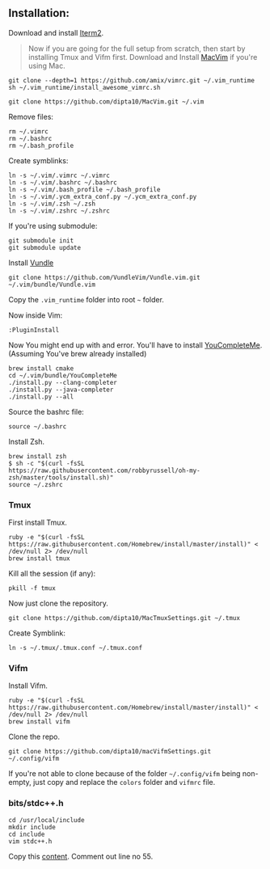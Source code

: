 ## Installation:

Download and install [Iterm2](https://www.iterm2.com/downloads.html).
> Now if you are going for the full setup from scratch, then start by installing Tmux and Vifm first.
Download and Install [MacVim](https://github.com/macvim-dev/macvim/releases/tag/snapshot-155) if you're using Mac.

```
git clone --depth=1 https://github.com/amix/vimrc.git ~/.vim_runtime
sh ~/.vim_runtime/install_awesome_vimrc.sh

git clone https://github.com/dipta10/MacVim.git ~/.vim
```

Remove files:
```
rm ~/.vimrc
rm ~/.bashrc
rm ~/.bash_profile
```

Create symblinks:

```
ln -s ~/.vim/.vimrc ~/.vimrc
ln -s ~/.vim/.bashrc ~/.bashrc
ln -s ~/.vim/.bash_profile ~/.bash_profile
ln -s ~/.vim/.ycm_extra_conf.py ~/.ycm_extra_conf.py
ln -s ~/.vim/.zsh ~/.zsh
ln -s ~/.vim/.zshrc ~/.zshrc
```

If you're using submodule:
```
git submodule init
git submodule update
```

Install [Vundle](https://github.com/VundleVim/Vundle.vim)
```
git clone https://github.com/VundleVim/Vundle.vim.git ~/.vim/bundle/Vundle.vim
```
Copy the `.vim_runtime` folder into root `~` folder.

Now inside Vim:
```
:PluginInstall
```
Now You might end up with and error. You'll have to install [YouCompleteMe](https://github.com/Valloric/YouCompleteMe). (Assuming You've brew already installed)
```
brew install cmake
cd ~/.vim/bundle/YouCompleteMe
./install.py --clang-completer
./install.py --java-completer
./install.py --all
```
Source the bashrc file:
```
source ~/.bashrc
```
Install Zsh.
```
brew install zsh
$ sh -c "$(curl -fsSL https://raw.githubusercontent.com/robbyrussell/oh-my-zsh/master/tools/install.sh)"
source ~/.zshrc
```

### Tmux
First install Tmux.
```
ruby -e "$(curl -fsSL https://raw.githubusercontent.com/Homebrew/install/master/install)" < /dev/null 2> /dev/null
brew install tmux
```
Kill all the session (if any):
```
pkill -f tmux
```
Now just clone the repository.
```
git clone https://github.com/dipta10/MacTmuxSettings.git ~/.tmux
```
Create Symblink:
```
ln -s ~/.tmux/.tmux.conf ~/.tmux.conf
```

### Vifm
Install Vifm.
```
ruby -e "$(curl -fsSL https://raw.githubusercontent.com/Homebrew/install/master/install)" < /dev/null 2> /dev/null
brew install vifm
```
Clone the repo.
```
git clone https://github.com/dipta10/macVifmSettings.git ~/.config/vifm
```
If you're not able to clone because of the folder `~/.config/vifm` being non-empty, just copy and replace the `colors` folder and `vifmrc` file.

### bits/stdc++.h

```
cd /usr/local/include
mkdir include
cd include
vim stdc++.h
```
Copy this [content](https://gist.github.com/eduarc/6022859). Comment out line no 55.